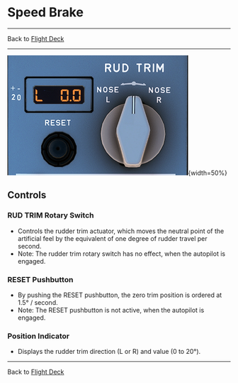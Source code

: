 # Speed Brake

---

Back to [Flight Deck](../flight-deck.md)

---

![Rudder Trim Panel](../../assets/a32nx-briefing/pedestal/Rudder-trim-Panel.png "Rudder Trim Panel"){width=50%}


## Controls


###  RUD TRIM Rotary Switch

- Controls the rudder trim actuator, which moves the neutral point of the artificial feel by the equivalent of one degree of rudder travel per second.
- Note: The rudder trim rotary switch has no effect, when the autopilot is engaged.

### RESET Pushbutton

- By pushing the RESET pushbutton, the zero trim position is ordered at 1.5° / second.
- Note: The RESET pushbutton is not active, when the autopilot is engaged.

### Position Indicator

- Displays the rudder trim direction (L or R) and value (0 to 20°).


---

Back to [Flight Deck](../flight-deck.md)



